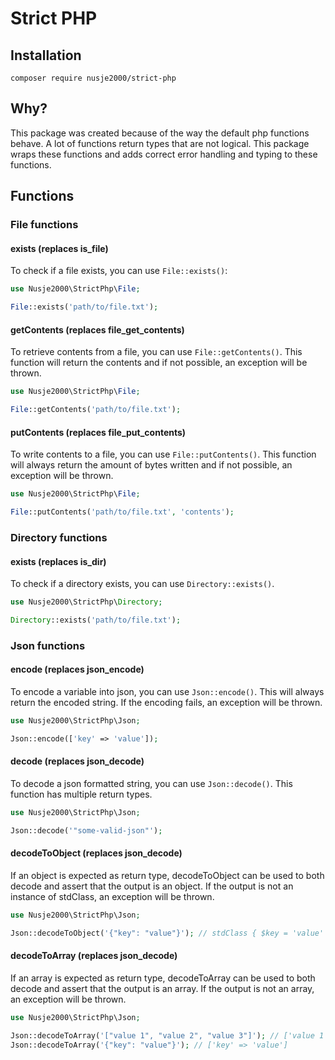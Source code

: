 # Strict PHP
## Installation
```shell script
composer require nusje2000/strict-php
```

## Why?
This package was created because of the way the default php functions behave. A lot of functions return types that are
not logical. This package wraps these functions and adds correct error handling and typing to these functions.

## Functions
### File functions
#### exists (replaces is_file)
To check if a file exists, you can use `File::exists()`:
```php
use Nusje2000\StrictPhp\File;

File::exists('path/to/file.txt');
```

#### getContents (replaces file_get_contents)
To retrieve contents from a file, you can use `File::getContents()`. This function will return the contents and
if not possible, an exception will be thrown.
```php
use Nusje2000\StrictPhp\File;

File::getContents('path/to/file.txt');
```

#### putContents (replaces file_put_contents)
To write contents to a file, you can use `File::putContents()`. This function will always return the amount of bytes
written and if not possible, an exception will be thrown.
```php
use Nusje2000\StrictPhp\File;

File::putContents('path/to/file.txt', 'contents');
```

### Directory functions
#### exists (replaces is_dir)
To check if a directory exists, you can use `Directory::exists()`.
```php
use Nusje2000\StrictPhp\Directory;

Directory::exists('path/to/file.txt');
```

### Json functions
#### encode (replaces json_encode)
To encode a variable into json, you can use `Json::encode()`. This will always return the encoded string. If the
encoding fails, an exception will be thrown.
```php
use Nusje2000\StrictPhp\Json;

Json::encode(['key' => 'value']);
```
#### decode (replaces json_decode)
To decode a json formatted string, you can use `Json::decode()`. This function has multiple return types.
```php
use Nusje2000\StrictPhp\Json;

Json::decode('"some-valid-json"');
```
#### decodeToObject (replaces json_decode)
If an object is expected as return type, decodeToObject can be used to both decode and assert that the output is an object.
If the output is not an instance of stdClass, an exception will be thrown.
```php
use Nusje2000\StrictPhp\Json;

Json::decodeToObject('{"key": "value"}'); // stdClass { $key = 'value' }
```

#### decodeToArray (replaces json_decode)
If an array is expected as return type, decodeToArray can be used to both decode and assert that the output is an array.
If the output is not an array, an exception will be thrown.
```php
use Nusje2000\StrictPhp\Json;

Json::decodeToArray('["value 1", "value 2", "value 3"]'); // ['value 1', 'value 2', 'value 3']
Json::decodeToArray('{"key": "value"}'); // ['key' => 'value']
```
